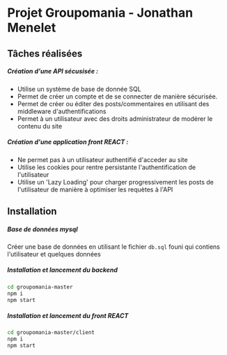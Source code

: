 # Projet Groupomania - Jonathan Menelet

## Tâches réalisées

##### Création d'une API sécusisée :
* Utilise un système de base de donnée SQL
* Permet de créer un compte et de se connecter de manière sécurisée.
* Permet de créer ou éditer des posts/commentaires en utilisant des middleware d'authentifications
* Permet à un utilisateur avec des droits administrateur de modérer le contenu du site

##### Création d'une application front REACT :
* Ne permet pas à un utilisateur authentifié d'acceder au site
* Utilise les cookies pour rentre persistante l'authentification de l'utilisateur
* Utilise un 'Lazy Loading' pour charger progressivement les posts de l'utilisateur de manière à optimiser les requètes à l'API

## Installation

##### Base de données mysql

Créer une base de données en utilisant le fichier `db.sql` founi qui contiens l'utilisateur et quelques données

##### Installation et lancement du backend

```sh
cd groupomania-master
npm i
npm start
```
##### Installation et lancement du front REACT

```sh
cd groupomania-master/client
npm i
npm start
```
